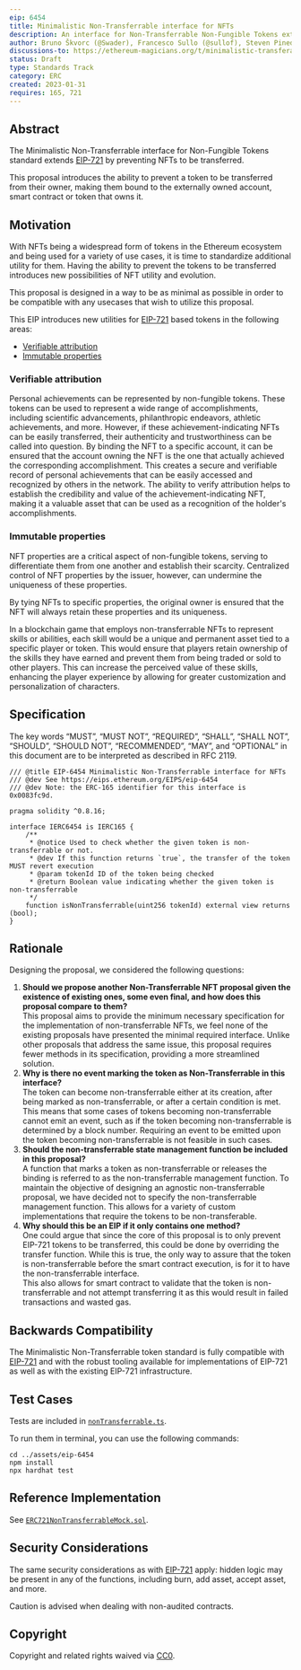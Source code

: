 ```yaml
---
eip: 6454
title: Minimalistic Non-Transferrable interface for NFTs
description: An interface for Non-Transferrable Non-Fungible Tokens extension allowing for tokens to be non-transferrable.
author: Bruno Škvorc (@Swader), Francesco Sullo (@sullof), Steven Pineda (@steven2308), Stevan Bogosavljevic (@stevyhacker), Jan Turk (@ThunderDeliverer)
discussions-to: https://ethereum-magicians.org/t/minimalistic-transferable-interface/12517
status: Draft
type: Standards Track
category: ERC
created: 2023-01-31
requires: 165, 721
---
```


## Abstract

The Minimalistic Non-Transferrable interface for Non-Fungible Tokens standard extends [EIP-721](./eip-721.md) by preventing NFTs to be transferred.

This proposal introduces the ability to prevent a token to be transferred from their owner, making them bound to the externally owned account, smart contract or token that owns it.

## Motivation

With NFTs being a widespread form of tokens in the Ethereum ecosystem and being used for a variety of use cases, it is time to standardize additional utility for them. Having the ability to prevent the tokens to be transferred introduces new possibilities of NFT utility and evolution.

This proposal is designed in a way to be as minimal as possible in order to be compatible with any usecases that wish to utilize this proposal.

This EIP introduces new utilities for [EIP-721](./eip-721.md) based tokens in the following areas:

- [Verifiable attribution](#verifiable-attribution)
- [Immutable properties](#immutable-properties)

### Verifiable attribution

Personal achievements can be represented by non-fungible tokens. These tokens can be used to represent a wide range of accomplishments, including scientific advancements, philanthropic endeavors, athletic achievements, and more. However, if these achievement-indicating NFTs can be easily transferred, their authenticity and trustworthiness can be called into question. By binding the NFT to a specific account, it can be ensured that the account owning the NFT is the one that actually achieved the corresponding accomplishment. This creates a secure and verifiable record of personal achievements that can be easily accessed and recognized by others in the network. The ability to verify attribution helps to establish the credibility and value of the achievement-indicating NFT, making it a valuable asset that can be used as a recognition of the holder's accomplishments.

### Immutable properties

NFT properties are a critical aspect of non-fungible tokens, serving to differentiate them from one another and establish their scarcity. Centralized control of NFT properties by the issuer, however, can undermine the uniqueness of these properties.

By tying NFTs to specific properties, the original owner is ensured that the NFT will always retain these properties and its uniqueness.

In a blockchain game that employs non-transferrable NFTs to represent skills or abilities, each skill would be a unique and permanent asset tied to a specific player or token. This would ensure that players retain ownership of the skills they have earned and prevent them from being traded or sold to other players. This can increase the perceived value of these skills, enhancing the player experience by allowing for greater customization and personalization of characters.

## Specification

The key words “MUST”, “MUST NOT”, “REQUIRED”, “SHALL”, “SHALL NOT”, “SHOULD”, “SHOULD NOT”, “RECOMMENDED”, “MAY”, and “OPTIONAL” in this document are to be interpreted as described in RFC 2119.

```solidity
/// @title EIP-6454 Minimalistic Non-Transferrable interface for NFTs
/// @dev See https://eips.ethereum.org/EIPS/eip-6454
/// @dev Note: the ERC-165 identifier for this interface is 0x0083fc9d.

pragma solidity ^0.8.16;

interface IERC6454 is IERC165 {
    /**
     * @notice Used to check whether the given token is non-transferrable or not.
     * @dev If this function returns `true`, the transfer of the token MUST revert execution
     * @param tokenId ID of the token being checked
     * @return Boolean value indicating whether the given token is non-transferrable
     */
    function isNonTransferrable(uint256 tokenId) external view returns (bool);
}
```

## Rationale

Designing the proposal, we considered the following questions:

1. **Should we propose another Non-Transferrable NFT proposal given the existence of existing ones, some even final, and how does this proposal compare to them?**\
   This proposal aims to provide the minimum necessary specification for the implementation of non-transferrable NFTs, we feel none of the existing proposals have presented the minimal required interface. Unlike other proposals that address the same issue, this proposal requires fewer methods in its specification, providing a more streamlined solution.
2. **Why is there no event marking the token as Non-Transferrable in this interface?**\
   The token can become non-transferrable either at its creation, after being marked as non-transferrable, or after a certain condition is met. This means that some cases of tokens becoming non-transferrable cannot emit an event, such as if the token becoming non-transferrable is determined by a block number. Requiring an event to be emitted upon the token becoming non-transferrable is not feasible in such cases.
3. **Should the non-transferrable state management function be included in this proposal?**\
   A function that marks a token as non-transferrable or releases the binding is referred to as the non-transferrable management function. To maintain the objective of designing an agnostic non-transferrable proposal, we have decided not to specify the non-transferrable management function. This allows for a variety of custom implementations that require the tokens to be non-transferable.
4. **Why should this be an EIP if it only contains one method?**\
   One could argue that since the core of this proposal is to only prevent EIP-721 tokens to be transferred, this could be done by overriding the transfer function. While this is true, the only way to assure that the token is non-transferrable before the smart contract execution, is for it to have the non-transferrable interface.\
   This also allows for smart contract to validate that the token is non-transferrable and not attempt transferring it as this would result in failed transactions and wasted gas.

## Backwards Compatibility

The Minimalistic Non-Transferrable token standard is fully compatible with [EIP-721](./eip-721.md) and with the robust tooling available for implementations of EIP-721 as well as with the existing EIP-721 infrastructure.

## Test Cases

Tests are included in [`nonTransferrable.ts`](../assets/eip-6454/test/nonTransferrable.ts).

To run them in terminal, you can use the following commands:

```
cd ../assets/eip-6454
npm install
npx hardhat test
```

## Reference Implementation

See [`ERC721NonTransferrableMock.sol`](../assets/eip-6454/contracts/mocks/ERC721NonTransferrableMock.sol).

## Security Considerations

The same security considerations as with [EIP-721](./eip-721.md) apply: hidden logic may be present in any of the functions, including burn, add asset, accept asset, and more.

Caution is advised when dealing with non-audited contracts.

## Copyright

Copyright and related rights waived via [CC0](../LICENSE.md).
